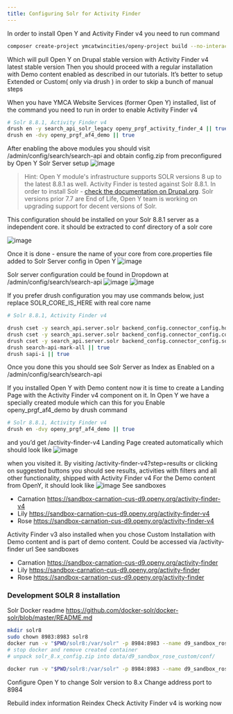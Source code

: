 ```yaml
---
title: Configuring Solr for Activity Finder
---
```


In order to install Open Y and Activity Finder v4 you need to run command

```bash
composer create-project ymcatwincities/openy-project build --no-interaction --prefer-dist
```

Which will pull Open Y on Drupal stable version with Activity Finder v4 latest stable version
Then you should proceed with a regular installation with Demo content enabled as described in our tutorials. It’s better to setup Extended or Custom( only via drush ) in order to skip a bunch of manual steps

When you have YMCA Website Services (former Open Y) installed, list of the command you need to run in order to enable Activity Finder v4

```bash
# Solr 8.8.1, Activity Finder v4
drush en -y search_api_solr_legacy openy_prgf_activity_finder_4 || true
drush en -dvy openy_prgf_af4_demo || true
```

After enabling the above modules you should visit /admin/config/search/search-api and obtain config.zip from preconfigured by Open Y Solr Server setup
![image](https://user-images.githubusercontent.com/563412/105169707-90ba2280-5b24-11eb-9c0c-fab09b336723.png)


> Hint: Open Y module's infrastructure supports SOLR versions 8 up to the latest 8.8.1 as well. Activity Finder is tested against Solr 8.8.1. In order to install Solr - [check the documentation on Drupal.org](https://www.drupal.org/node/2502203).
> Solr versions prior 7.7 are End of Life, Open Y team is working on upgrading support for decent versions of Solr.

This configuration should be installed on your Solr 8.8.1 server as a independent core. it should be extracted to conf directory of a solr core

![image](https://user-images.githubusercontent.com/563412/105169758-ad565a80-5b24-11eb-81c3-b29c8b513a7a.png)


Once it is done - ensure the name of your core from core.properties file added to Solr Server config in Open Y
![image](https://user-images.githubusercontent.com/563412/105169816-c0692a80-5b24-11eb-9254-6abc32a0583d.png)


Solr server configuration could be found in Dropdown at /admin/config/search/search-api
![image](https://user-images.githubusercontent.com/563412/105169887-d4149100-5b24-11eb-8a7c-d5186b8005bb.png)
![image](https://user-images.githubusercontent.com/563412/105169954-eb537e80-5b24-11eb-8e21-3df8f01a8c14.png)

If you prefer drush configuration you may use commands below, just replace SOLR_CORE_IS_HERE with real core name

```bash
# Solr 8.8.1, Activity Finder v4

drush cset -y search_api.server.solr backend_config.connector_config.host 127.0.0.1 -y || true
drush cset -y search_api.server.solr backend_config.connector_config.core ${SOLR_CORE_IS_HERE} -y
drush cset -y search_api.server.solr backend_config.connector_config.solr_version 8 -y
drush search-api-mark-all || true
drush sapi-i || true

```

Once you done this you should see Solr Server as Index as Enabled on a /admin/config/search/search-api

If you installed Open Y with Demo content now it is time to create a Landing Page with the Activity Finder v4 component on it.
In Open Y we have a specially created module which can this for you
Enable openy_prgf_af4_demo by drush command
```bash
# Solr 8.8.1, Activity Finder v4
drush en -dvy openy_prgf_af4_demo || true
```
and you’d get /activity-finder-v4 Landing Page created automatically which should look like
![image](https://user-images.githubusercontent.com/563412/105170014-04f4c600-5b25-11eb-8a4a-b2952d86e7d3.png)

when you visited it.
By visiting /activity-finder-v4?step=results or clicking on suggested buttons you should see results, activities with filters and all other functionality, shipped with Activity Finder v4
For the Demo content from OpenY, it should look like
![image](https://user-images.githubusercontent.com/563412/105170087-1dfd7700-5b25-11eb-9e57-5db48e41af5e.png)
See sandboxes
- Carnation https://sandbox-carnation-cus-d9.openy.org/activity-finder-v4
- Lily https://sandbox-carnation-cus-d9.openy.org/activity-finder-v4
- Rose https://sandbox-carnation-cus-d9.openy.org/activity-finder-v4


Activity Finder v3 also installed when you chose Custom Installation with Demo content and is part of demo content.
Could be accessed via /activity-finder url
See sandboxes
- Carnation https://sandbox-carnation-cus-d9.openy.org/activity-finder
- Lily https://sandbox-carnation-cus-d9.openy.org/activity-finder
- Rose https://sandbox-carnation-cus-d9.openy.org/activity-finder

### Development SOLR 8 installation

Solr Docker readme https://github.com/docker-solr/docker-solr/blob/master/README.md

```sh
mkdir solr8
sudo chown 8983:8983 solr8
docker run -v "$PWD/solr8:/var/solr" -p 8984:8983 --name d9_sandbox_rose_custom solr solr-precreate d9_sandbox_rose_custom
# stop docker and remove created container
# unpack solr_8.x_config.zip into data/d9_sandbox_rose_custom/conf/

docker run -v "$PWD/solr8:/var/solr" -p 8984:8983 --name d9_sandbox_rose_custom solr solr-precreate d9_sandbox_rose_custom

```

Configure Open Y to change Solr version to 8.x
Change address port to 8984

Rebuild index information
Reindex
Check Activity Finder v4 is working now
